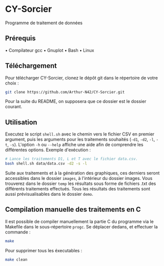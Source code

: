 # CY-Sorcier
Programme de traitement de données

## Prérequis

• Compilateur gcc
• Gnuplot
• Bash
• Linux

## Téléchargement
Pour télécharger CY-Sorcier, clonez le dépôt git dans le répertoire de votre choix :
```bash
git clone https://github.com/Arthur-N42/CY-Sorcier.git
```

Pour la suite du README, on supposera que ce dossier est le dossier courant.

## Utilisation

Executez le script `shell.sh` avec le chemin vers le fichier CSV en premier argument, 
puis les arguments pour les traitements souhaités (`-d1`, `-d2`, `-l`, `-t`, `-s`).
L'option `-h` ou `--help` affiche une aide afin de comprendre les différentes options. Exemple d'exécution :

```bash
# Lance les traitements D1, L et T avec le fichier data.csv.
bash shell.sh data/data.csv -d2 -s -l
```

Suite aux traitements et à la génération des graphiques, ces derniers seront accessibles dans le dossier `images`, 
à l'intérieur du dossier images. Vous trouverez dans le dossier `temp` les résultats sous forme de fichiers .txt des différents traitements effectués.
Tous les résultats des traitements sont aussi prévisualisables dans le dossier `demo`.

## Compilation manuelle des traitements en C

Il est possible de compiler manuellement la partie C du programme via le Makefile dans le sous-répertoire `progc`.
Se déplacer dedans, et effectuer la commande :
```bash
make
```

Pour supprimer tous les éxecutables :
```bash
make clean
```

